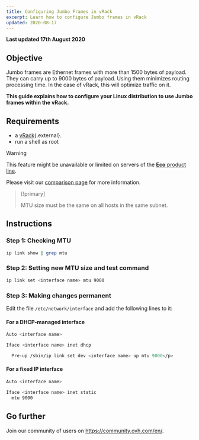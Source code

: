 ```yaml
---
title: Configuring Jumbo Frames in vRack
excerpt: Learn how to configure Jumbo frames in vRack
updated: 2020-08-17
---
```


**Last updated 17th August 2020**

## Objective

Jumbo frames are Ethernet frames with more than 1500 bytes of payload. They can carry up to 9000 bytes of payload. Using them minimizes routing processing time. In the case of vRack, this will optimize traffic on it.

**This guide explains how to configure your Linux distribution to use Jumbo frames within the vRack.**

## Requirements

- a [vRack](https://www.ovh.com/world/solutions/vrack/){.external}.
- run a shell as root

> [!warning]
> This feature might be unavailable or limited on servers of the [**Eco** product line](https://eco.ovhcloud.com/en-sg/about/).
>
> Please visit our [comparison page](https://eco.ovhcloud.com/en-sg/compare/) for more information.

> [!primary]
>
> MTU size must be the same on all hosts in the same subnet.
>

## Instructions

### Step 1: Checking MTU

```sh
ip link show | grep mtu
```

### Step 2: Setting new MTU size and test command 

```sh
ip link set <interface name> mtu 9000
```

### Step 3: Making changes permanent

Edit the file `/etc/network/interface` and add the following lines to it:

#### For a DHCP-managed interface

```sh
Auto <interface name>

Iface <interface name> inet dhcp

  Pre-up /sbin/ip link set dev <interface name> up mtu 9000</p>
```

#### For a fixed IP interface

```sh
Auto <interface name>

Iface <interface name> inet static
  mtu 9000
```

## Go further

Join our community of users on <https://community.ovh.com/en/>.
